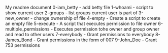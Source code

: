 My readme document
0-iam_betty - add betty file
1-whoami - script to show current user
2-groups - list groups current user is part of
3-new_owner - change ownership of file
4-empty - Create a script to create an empty file
5-execute - A script that executes permission to file owner
6-multiple_permissions - Executes permission tohe owner and group owner and read to other users
7-everybody - Grant permissions to everybody
8-James_Bond - Grant permissions in the form of 007
9-John_Doe - Grant 753 permissions
